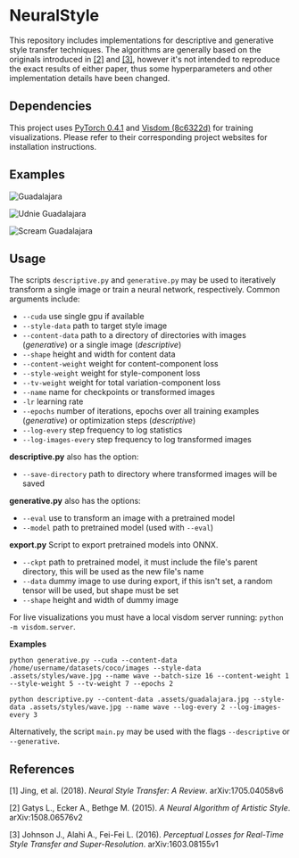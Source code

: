 # NeuralStyle
This repository includes implementations for descriptive and generative style transfer techniques. The algorithms are generally
based on the originals introduced in [[2]](../master/README.md#references) and [[3]](../master/README.md#references), however it's not intended to reproduce the exact results of either paper, 
thus some hyperparameters and other implementation details have been changed.

## Dependencies
This project uses [PyTorch 0.4.1](https://github.com/pytorch/pytorch/releases/tag/v0.4.1) and 
[Visdom (8c6322d)](https://github.com/facebookresearch/visdom) for training visualizations. Please refer to their corresponding
project websites for installation instructions.

## Examples
![Guadalajara](../master/.assets/guadalajara.jpg)

![Udnie Guadalajara](../master/.assets/udnie_guadalajara.jpg)

![Scream Guadalajara](../master/.assets/scream_guadalajara.jpg)

## Usage
The scripts `descriptive.py` and `generative.py` may be used to iteratively transform a single image or train a neural network,
respectively. Common arguments include:
- `--cuda` use single gpu if available
- `--style-data` path to target style image
- `--content-data` path to a directory of directories with images (*generative*) or a single image (*descriptive*)
- `--shape` height and width for content data
- `--content-weight` weight for content-component loss
- `--style-weight` weight for style-component loss
- `--tv-weight` weight for total variation-component loss
- `--name` name for checkpoints or transformed images
- `-lr` learning rate
- `--epochs` number of iterations, epochs over all training examples (*generative*) or optimization steps (*descriptive*)
- `--log-every` step frequency to log statistics
- `--log-images-every` step frequency to log transformed images

**descriptive.py** also has the option:
- `--save-directory` path to directory where transformed images will be saved

**generative.py** also has the options:
- `--eval` use to transform an image with a pretrained model
- `--model` path to pretrained model (used with `--eval`)

**export.py**
Script to export pretrained models into ONNX.

- `--ckpt` path to pretrained model, it must include the file's parent directory, this will be used as the new file's name
- `--data` dummy image to use during export, if this isn't set, a random tensor will be used, but shape must be set
- `--shape` height and width of dummy image

For live visualizations you must have a local visdom server running: `python -m visdom.server`.

**Examples**
```
python generative.py --cuda --content-data /home/username/datasets/coco/images --style-data .assets/styles/wave.jpg --name wave --batch-size 16 --content-weight 1 --style-weight 5 --tv-weight 7 --epochs 2 

python descriptive.py --content-data .assets/guadalajara.jpg --style-data .assets/styles/wave.jpg --name wave --log-every 2 --log-images-every 3 
```

Alternatively, the script `main.py` may be used with the flags `--descriptive` or `--generative`.

## References
[1] Jing, et al. (2018). *Neural Style Transfer: A Review*. arXiv:1705.04058v6

[2] Gatys L., Ecker A., Bethge M. (2015). *A Neural Algorithm of Artistic Style*. arXiv:1508.06576v2

[3] Johnson J., Alahi A., Fei-Fei L. (2016). *Perceptual Losses for Real-Time Style Transfer and Super-Resolution*. arXiv:1603.08155v1
